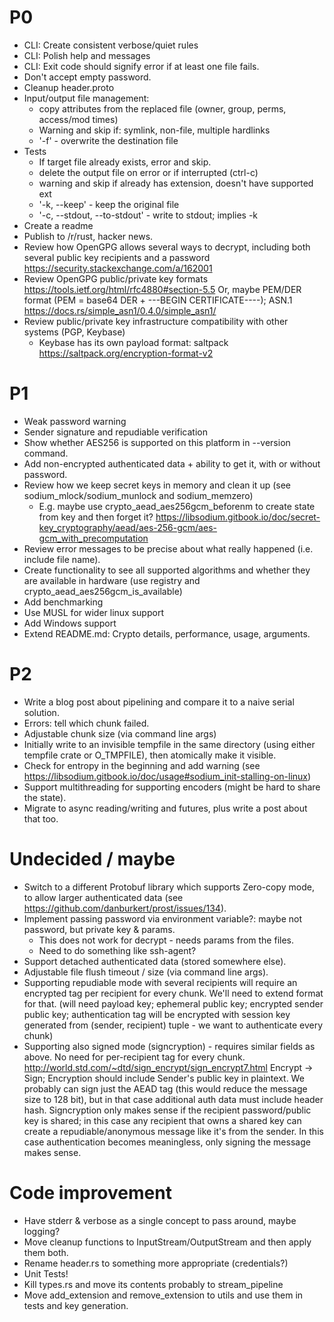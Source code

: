 # P0
 * CLI: Create consistent verbose/quiet rules
 * CLI: Polish help and messages
 * CLI: Exit code should signify error if at least one file fails.
 * Don't accept empty password.
 * Cleanup header.proto
 * Input/output file management:
    *   copy attributes from the replaced file (owner, group, perms, access/mod times)
    * Warning and skip if: symlink, non-file, multiple hardlinks
    * '-f' - overwrite the destination file
 * Tests
    * If target file already exists, error and skip.
    * delete the output file on error or if interrupted (ctrl-c)
    * warning and skip if already has extension, doesn't have supported ext
    * '-k, --keep' - keep the original file
    * '-c, --stdout, --to-stdout' - write to stdout; implies -k
 * Create a readme
 * Publish to /r/rust, hacker news.
 * Review how OpenGPG allows several ways to decrypt, including both several public key recipients and a password
   https://security.stackexchange.com/a/162001
 * Review OpenGPG public/private key formats https://tools.ietf.org/html/rfc4880#section-5.5
   Or, maybe PEM/DER format (PEM = base64 DER + ---BEGIN CERTIFICATE----); ASN.1
   https://docs.rs/simple_asn1/0.4.0/simple_asn1/
 * Review public/private key infrastructure compatibility with other systems (PGP, Keybase)
   * Keybase has its own payload format: saltpack https://saltpack.org/encryption-format-v2
 
# P1
 * Weak password warning
 * Sender signature and repudiable verification
 * Show whether AES256 is supported on this platform in --version command.
 * Add non-encrypted authenticated data + ability to get it, with or without password.
 * Review how we keep secret keys in memory and clean it up (see sodium_mlock/sodium_munlock and sodium_memzero)
   * E.g. maybe use crypto_aead_aes256gcm_beforenm to create state from key and then forget it?
     https://libsodium.gitbook.io/doc/secret-key_cryptography/aead/aes-256-gcm/aes-gcm_with_precomputation
 * Review error messages to be precise about what really happened (i.e. include file name).
 * Create functionality to see all supported algorithms and whether they are available in hardware
   (use registry and crypto_aead_aes256gcm_is_available)  
 * Add benchmarking
 * Use MUSL for wider linux support
 * Add Windows support
 * Extend README.md: Crypto details, performance, usage, arguments. 

# P2
 * Write a blog post about pipelining and compare it to a naive serial solution.
 * Errors: tell which chunk failed.
 * Adjustable chunk size (via command line args)
 * Initially write to an invisible tempfile in the same directory (using either tempfile crate or O_TMPFILE), then
   atomically make it visible.
 * Check for entropy in the beginning and add warning (see https://libsodium.gitbook.io/doc/usage#sodium_init-stalling-on-linux)
 * Support multithreading for supporting encoders (might be hard to share the state).
 * Migrate to async reading/writing and futures, plus write a post about that too.
 
# Undecided / maybe
 * Switch to a different Protobuf library which supports Zero-copy mode, to allow larger authenticated data
   (see https://github.com/danburkert/prost/issues/134).
 * Implement passing password via environment variable?: maybe not password, but private key & params.
    * This does not work for decrypt - needs params from the files.
    * Need to do something like ssh-agent? 
 * Support detached authenticated data (stored somewhere else).
 * Adjustable file flush timeout / size (via command line args).
 * Supporting repudiable mode with several recipients will require an encrypted tag per recipient for every
   chunk. We'll need to extend format for that.
   (will need payload key; ephemeral public key; encrypted sender public key; authentication tag will be encrypted
    with session key generated from (sender, recipient) tuple - we want to authenticate every chunk)
 * Supporting also signed mode (signcryption) - requires similar fields as above. No need for per-recipient tag for
   every chunk. http://world.std.com/~dtd/sign_encrypt/sign_encrypt7.html
   Encrypt -> Sign; Encryption should include Sender's public key in plaintext. We probably can sign just the AEAD tag
   (this would reduce the message size to 128 bit), but in that case additional auth data must include header hash.
   Signcryption only makes sense if the recipient password/public key is shared; in this case any recipient that owns
   a shared key can create a repudiable/anonymous message like it's from the sender. In this case authentication becomes
   meaningless, only signing the message makes sense.

# Code improvement
 * Have stderr & verbose as a single concept to pass around, maybe logging?
 * Move cleanup functions to InputStream/OutputStream and then apply them both.
 * Rename header.rs to something more appropriate (credentials?)
 * Unit Tests!
 * Kill types.rs and move its contents probably to stream_pipeline
 * Move add_extension and remove_extension to utils and use them in tests and key generation.

